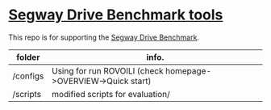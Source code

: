 # [Segway Drive Benchmark tools](https://drive.segwayrobotics.com/#/overview/index)

This repo is for supporting the [Segway Drive Benchmark](https://drive.segwayrobotics.com/#/overview/index).

folder| info.
---|---
/configs | Using for run ROVOILI (check homepage->OVERVIEW->Quick start)
/scripts | modified scripts for evaluation/


